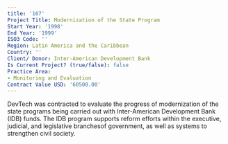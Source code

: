 ```yaml
---
title: '167'
Project Title: Modernization of the State Program
Start Year: '1998'
End Year: '1999'
ISO3 Code: ''
Region: Latin America and the Caribbean
Country: ''
Client/ Donor: Inter-American Development Bank
Is Current Project? (true/false): false
Practice Area:
- Monitoring and Evaluation
Contract Value USD: '60500.00'
---
```


DevTech was contracted to evaluate the progress of modernization of the state programs being carried out with Inter-American Development Bank (IDB) funds. The IDB program supports reform efforts within the executive, judicial, and legislative branchesof government, as well as systems to strengthen civil society.